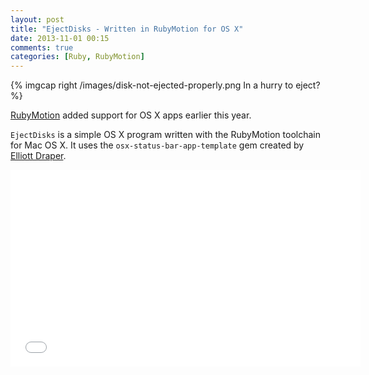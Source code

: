 ```yaml
---
layout: post
title: "EjectDisks - Written in RubyMotion for OS X"
date: 2013-11-01 00:15
comments: true
categories: [Ruby, RubyMotion]
---
```

{% imgcap right /images/disk-not-ejected-properly.png In a hurry to eject? %}

[RubyMotion](/blog/2012/10/29/building-ios-apps-with-ruby-motion/) added support for OS X apps earlier this year. 

`EjectDisks` is a simple OS X program written with the RubyMotion toolchain for Mac OS X. It uses the `osx-status-bar-app-template` gem created by [Elliott Draper](https://github.com/kickcode/osx-status-bar-app-template).

<!--more-->
<center><iframe name="eject-disks-osx" width="560" height="315" src="//www.youtube.com/embed/Lb9ZUESIpms" frameborder="0" allowfullscreen></iframe></center>

